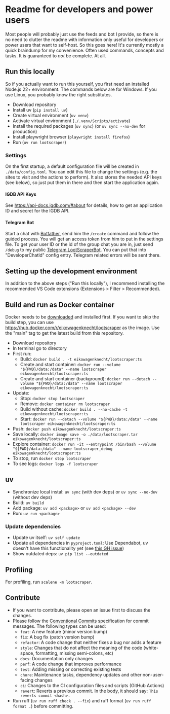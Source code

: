 # Readme for developers and power users

Most people will probably just use the feeds and bot I provide, so there is no need to clutter the readme with information only useful for developers or power users that want to self-host.
So this goes here!
It's currently mostly a quick braindump for my convenience.
Often used commands, concepts and tasks.
It is guaranteed to *not* be complete.
At all.

## Run this locally

So if you actually want to run this yourself, you first need an installed Node.js 22+ environment.
The commands below are for Windows.
If you use Linux, you probably know the right substitutes.

- Download repository
- Install uv (`pip install uv`)
- Create virtual environment (`uv venv`)
- Activate virtual environment (`./.venv/Scripts/activate`)
- Install the required packages (`uv sync`) (or `uv sync --no-dev` for production)
- Install playwright browser (`playwright install firefox`)
- Run (`uv run lootscraper`)

### Settings

On the first startup, a default configuration file will be created in `./data/config.toml`.
You can edit this file to change the settings (e.g. the sites to visit and the actions to perform).
It also stores the needed API keys (see below), so just put them in there and then start the application again.

#### IGDB API Keys

See <https://api-docs.igdb.com/#about> for details, how to get an application ID and secret for the IGDB API.

#### Telegram Bot

Start a chat with [Botfather](https://t.me/botfather), send him the `/create` command and follow the guided process.
You will get an access token from him to put in the settings file.
To get your user ID or the id of the group chat you are in, just send `/debug` to my public [Telegram LootScraperBot](https://t.me/LootScraperBot).
You can put that into "DeveloperChatId" config entry.
Telegram related errors will be sent there.

## Setting up the development environment

In addition to the above steps ("Run this locally"), I recommend installing the recommended VS Code extensions (Extensions > Filter > Recommended).

## Build and run as Docker container

Docker needs to be [downloaded](https://www.docker.com/) and installed first.
If you want to skip the build step, you can use <https://hub.docker.com/r/eikowagenknecht/lootscraper> as the image.
Use the "main" tag to get the latest build from this repository.

- Download repository
- In terminal go to directory
- First run:
  - Build: `docker build . -t eikowagenknecht/lootscraper:ts`
  - Create and start container: `docker run --volume "${PWD}/data:/data" --name lootscraper eikowagenknecht/lootscraper:ts`
  - Create and start container (background): `docker run --detach --volume "${PWD}/data:/data" --name lootscraper eikowagenknecht/lootscraper:ts`
- Update:
  - Stop: `docker stop lootscraper`
  - Remove: `docker container rm lootscraper`
  - Build without cache: `docker build . --no-cache -t eikowagenknecht/lootscraper:ts`
  - Start: `docker run --detach --volume "${PWD}/data:/data" --name lootscraper eikowagenknecht/lootscraper:ts`
- Push: `docker push eikowagenknecht/lootscraper:ts`
- Save locally: `docker image save -o ./data/lootscraper.tar eikowagenknecht/lootscraper:ts`
- Explore container: `docker run -it --entrypoint /bin/bash --volume "${PWD}/data:/data" --name lootscraper_debug eikowagenknecht/lootscraper:ts`
- To stop, run `docker stop lootscraper`
- To see logs: `docker logs -f lootscraper`

## uv

- Synchronize local instal: `uv sync` (with dev deps) or `uv sync --no-dev` (without dev deps)
- Build: `uv build`
- Add package: `uv add <package>` or `uv add <package> --dev`
- Run: `uv run <package>`

### Update dependencies

- Update uv itself: `uv self update`
- Update all dependencies in `pyproject.toml`: Use Dependabot, uv doesn't have this functionality yet (see [this GH issue](https://github.com/astral-sh/uv/issues/6794))
- Show outdated deps: `uv pip list --outdated`

## Profiling

For profiling, run `scalene -m lootscraper`.

## Contribute

- If you want to contribute, please open an issue first to discuss the changes.
- Please follow the [Conventional Commits](https://www.conventionalcommits.org/en/v1.0.0/) specification for commit messages. The following types can be used:
  - `feat`: A new feature (minor version bump)
  - `fix`: A bug fix (patch version bump)
  - `refactor`: A code change that neither fixes a bug nor adds a feature
  - `style`: Changes that do not affect the meaning of the code (white-space, formatting, missing semi-colons, etc)
  - `docs`: Documentation only changes
  - `perf`: A code change that improves performance
  - `test`: Adding missing or correcting existing tests
  - `chore`: Maintenance tasks, dependency updates and other non-user-facing changes
  - `ci`: Changes to the CI configuration files and scripts (GitHub Actions)
  - `revert`: Reverts a previous commit. In the body, it should say: `This reverts commit <hash>.`
- Run ruff (`uv run ruff check . --fix`) and ruff format (`uv run ruff format .`) before committing.
